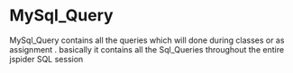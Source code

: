 # MySql_Query
MySql_Query contains all the queries which will done during classes or as assignment . basically it contains all the Sql_Queries throughout the entire jspider SQL session
